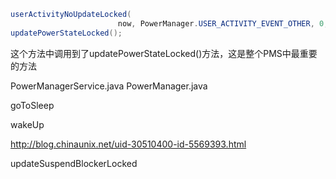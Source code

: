 ```java
userActivityNoUpdateLocked(
                        now, PowerManager.USER_ACTIVITY_EVENT_OTHER, 0, Process.SYSTEM_UID);
updatePowerStateLocked();
```
这个方法中调用到了updatePowerStateLocked()方法，这是整个PMS中最重要的方法

PowerManagerService.java
PowerManager.java

goToSleep

wakeUp

http://blog.chinaunix.net/uid-30510400-id-5569393.html

updateSuspendBlockerLocked
